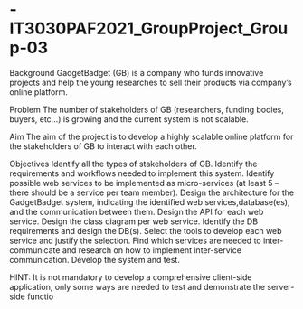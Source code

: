 # -IT3030PAF2021_GroupProject_Group-03

Background
GadgetBadget (GB) is a company who funds innovative projects and help the young researches to sell their products via company’s online platform.

Problem
The number of stakeholders of GB (researchers, funding bodies, buyers, etc…) is growing and the current system is not scalable.

Aim
The aim of the project is to develop a highly scalable online platform for the stakeholders of GB to interact with each other.

Objectives
  Identify all the types of stakeholders of GB.
  Identify the requirements and workflows needed to implement this system.
  Identify possible web services to be implemented as micro-services (at least 5 – there should be a service per team member).
  Design the architecture for the GadgetBadget system, indicating the identified web services,database(es), and the communication between them.
  Design the API for each web service.
  Design the class diagram per web service.
  Identify the DB requirements and design the DB(s).
  Select the tools to develop each web service and justify the selection.
  Find which services are needed to inter-communicate and research on how to implement inter-service communication.
  Develop the system and test.
  
HINT: It is not mandatory to develop a comprehensive client-side application, only some ways are needed to test and demonstrate the server-side functio
